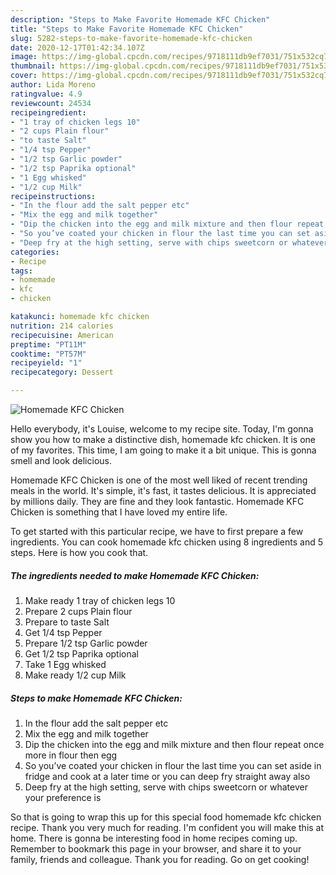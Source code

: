 ```yaml
---
description: "Steps to Make Favorite Homemade KFC Chicken"
title: "Steps to Make Favorite Homemade KFC Chicken"
slug: 5282-steps-to-make-favorite-homemade-kfc-chicken
date: 2020-12-17T01:42:34.107Z
image: https://img-global.cpcdn.com/recipes/9718111db9ef7031/751x532cq70/homemade-kfc-chicken-recipe-main-photo.jpg
thumbnail: https://img-global.cpcdn.com/recipes/9718111db9ef7031/751x532cq70/homemade-kfc-chicken-recipe-main-photo.jpg
cover: https://img-global.cpcdn.com/recipes/9718111db9ef7031/751x532cq70/homemade-kfc-chicken-recipe-main-photo.jpg
author: Lida Moreno
ratingvalue: 4.9
reviewcount: 24534
recipeingredient:
- "1 tray of chicken legs 10"
- "2 cups Plain flour"
- "to taste Salt"
- "1/4 tsp Pepper"
- "1/2 tsp Garlic powder"
- "1/2 tsp Paprika optional"
- "1 Egg whisked"
- "1/2 cup Milk"
recipeinstructions:
- "In the flour add the salt pepper etc"
- "Mix the egg and milk together"
- "Dip the chicken into the egg and milk mixture and then flour repeat once more in flour then egg"
- "So you’ve coated your chicken in flour the last time you can set aside in fridge and cook at a later time or you can deep fry straight away also"
- "Deep fry at the high setting, serve with chips sweetcorn or whatever your preference is"
categories:
- Recipe
tags:
- homemade
- kfc
- chicken

katakunci: homemade kfc chicken 
nutrition: 214 calories
recipecuisine: American
preptime: "PT11M"
cooktime: "PT57M"
recipeyield: "1"
recipecategory: Dessert

---
```



![Homemade KFC Chicken](https://img-global.cpcdn.com/recipes/9718111db9ef7031/751x532cq70/homemade-kfc-chicken-recipe-main-photo.jpg)

Hello everybody, it's Louise, welcome to my recipe site. Today, I'm gonna show you how to make a distinctive dish, homemade kfc chicken. It is one of my favorites. This time, I am going to make it a bit unique. This is gonna smell and look delicious.



Homemade KFC Chicken is one of the most well liked of recent trending meals in the world. It's simple, it's fast, it tastes delicious. It is appreciated by millions daily. They are fine and they look fantastic. Homemade KFC Chicken is something that I have loved my entire life.


To get started with this particular recipe, we have to first prepare a few ingredients. You can cook homemade kfc chicken using 8 ingredients and 5 steps. Here is how you cook that.

<!--inarticleads1-->

##### The ingredients needed to make Homemade KFC Chicken:

1. Make ready 1 tray of chicken legs 10
1. Prepare 2 cups Plain flour
1. Prepare to taste Salt
1. Get 1/4 tsp Pepper
1. Prepare 1/2 tsp Garlic powder
1. Get 1/2 tsp Paprika optional
1. Take 1 Egg whisked
1. Make ready 1/2 cup Milk




<!--inarticleads2-->

##### Steps to make Homemade KFC Chicken:

1. In the flour add the salt pepper etc
1. Mix the egg and milk together
1. Dip the chicken into the egg and milk mixture and then flour repeat once more in flour then egg
1. So you’ve coated your chicken in flour the last time you can set aside in fridge and cook at a later time or you can deep fry straight away also
1. Deep fry at the high setting, serve with chips sweetcorn or whatever your preference is




So that is going to wrap this up for this special food homemade kfc chicken recipe. Thank you very much for reading. I'm confident you will make this at home. There is gonna be interesting food in home recipes coming up. Remember to bookmark this page in your browser, and share it to your family, friends and colleague. Thank you for reading. Go on get cooking!
